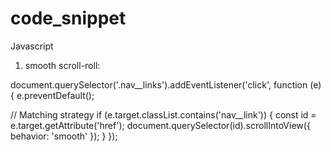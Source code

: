 # code_snippet

Javascript
1. smooth scroll-roll:

document.querySelector('.nav__links').addEventListener('click', function (e) {
  e.preventDefault();

  // Matching strategy
  if (e.target.classList.contains('nav__link')) {
    const id = e.target.getAttribute('href');
    document.querySelector(id).scrollIntoView({ behavior: 'smooth' });
  }
});
